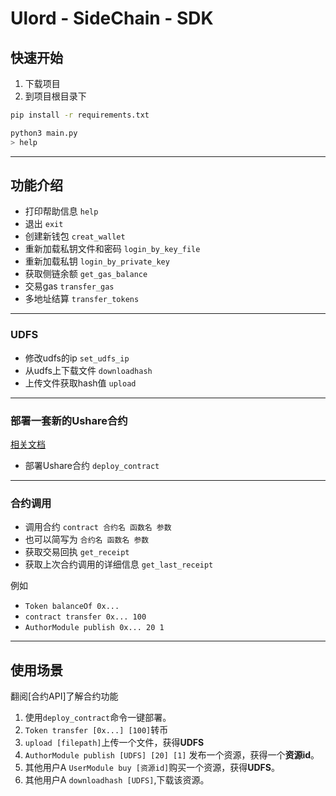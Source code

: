 # Ulord - SideChain - SDK

## 快速开始

1. 下载项目
2. 到项目根目录下
```bash
pip install -r requirements.txt

python3 main.py
> help
```

---

## 功能介绍

- 打印帮助信息 	 `help` 
- 退出 	 `exit` 
- 创建新钱包 	 `creat_wallet` 
- 重新加载私钥文件和密码 	 `login_by_key_file` 
- 重新加载私钥 	 `login_by_private_key` 
- 获取侧链余额 	 `get_gas_balance` 
- 交易gas 	 `transfer_gas` 
- 多地址结算 	 `transfer_tokens` 

---

### UDFS

- 修改udfs的ip 	 `set_udfs_ip` 
- 从udfs上下载文件 	 `downloadhash` 
- 上传文件获取hash值 	 `upload` 

---

### 部署一套新的Ushare合约
[相关文档](./deploy.md)
- 部署Ushare合约 	 `deploy_contract`   

---
### 合约调用
- 调用合约 	 `contract 合约名 函数名 参数`   
- 也可以简写为 `合约名 函数名 参数`   
- 获取交易回执 	 `get_receipt` 
- 获取上次合约调用的详细信息 	 `get_last_receipt` 

例如 
- `Token balanceOf 0x...`
- `contract transfer 0x... 100`
- `AuthorModule publish 0x... 20 1`

---
## 使用场景
翻阅[合约API]了解合约功能
1. 使用`deploy_contract`命令一键部署。
2. `Token transfer [0x...] [100]`转币
3. `upload [filepath]`上传一个文件，获得**UDFS**
4. `AuthorModule publish [UDFS] [20] [1]`  发布一个资源，获得一个**资源id**。
5. 其他用户A `UserModule buy [资源id]`购买一个资源，获得**UDFS**。
6. 其他用户A `downloadhash [UDFS]`,下载该资源。